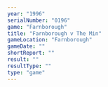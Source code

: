 ```yaml
---
year: "1996"
serialNumber: "0196" 
game: "Farnborough"
title: "Farnborough v The Min"
gameLocation: "Farnborough"
gameDate: ""
shortReport: ""
result: ""
resultType: ""
type: "game"
---
```

